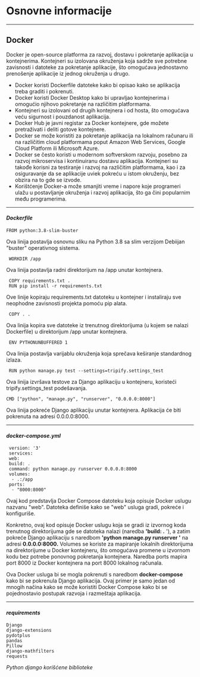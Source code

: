 # Osnovne informacije
---

## Docker

Docker je open-source platforma za razvoj, dostavu i pokretanje aplikacija u kontejnerima. Kontejneri su izolovana okruženja koja sadrže sve potrebne zavisnosti i datoteke za pokretanje aplikacije, što omogućava jednostavno prenošenje aplikacije iz jednog okruženja u drugo.

+ Docker koristi Dockerfile datoteke kako bi opisao kako se aplikacija treba graditi i pokrenuti.
+ Docker koristi Docker Desktop kako bi upravljao kontejnerima i omogućio njihovo pokretanje na različitim platformama.
+ Kontejneri su izolovani od drugih kontejnera i od hosta, što omogućava veću sigurnost i pouzdanost aplikacija.
+ Docker Hub je javni registar za Docker kontejnere, gde možete pretraživati i deliti gotove kontejnere.
+ Docker se može koristiti za pokretanje aplikacija na lokalnom računaru ili na različitim cloud platformama poput Amazon Web Services, Google Cloud Platform ili Microsoft Azure.
+ Docker se često koristi u modernom softverskom razvoju, posebno za razvoj mikroservisa i kontinuiranu dostavu aplikacija. Kontejneri su takođe korisni za testiranje i razvoj na različitim platformama, kao i za osiguravanje da se aplikacije uviek pokreću u istom okruženju, bez obzira na to gde se izvode.
+ Korištćenje Docker-a može smanjiti vreme i napore koje programeri ulažu u postavljanje okruženja i razvoj aplikacija, što ga čini popularnim među programerima.

---
#### *Dockerfile*

    FROM python:3.8-slim-buster
Ova linija postavlja osnovnu sliku na Python 3.8 sa slim verzijom Debiijan "buster" operativnog sistema.

     WORKDIR /app
Ova linija postavlja radni direktorijum na /app unutar kontejnera.

     COPY requirements.txt .
     RUN pip install -r requirements.txt
Ove linije kopiraju requirements.txt datoteku u kontejner i instaliraju sve neophodne zavisnosti projekta pomoću pip alata.

     COPY . .    
Ova linija kopira sve datoteke iz trenutnog direktorijuma (u kojem se nalazi Dockerfile) u direktorijum /app unutar kontejnera.

     ENV PYTHONUNBUFFERED 1   
Ova linija postavlja varijablu okruženja koja sprečava keširanje standardnog izlaza.

     RUN python manage.py test --settings=tripify.settings_test
  
Ova linija izvršava testove za Django aplikaciju u kontejneru, koristeći tripify.settings_test podešavanja.

    CMD ["python", "manage.py", "runserver", "0.0.0.0:8000"]
Ova linija pokreće Django aplikaciju unutar kontejnera. Aplikacija će biti pokrenuta na adresi 0.0.0.0:8000.

---

#### *docker-compose.yml*
     version: '3'
     services:
     web:
     build: .
     command: python manage.py runserver 0.0.0.0:8000
     volumes:
      - .:/app
     ports:
      - "8000:8000"
   
Ovaj kod predstavlja Docker Compose datoteku koja opisuje Docker uslugu nazvanu "web". Datoteka definiše kako se "web" usluga gradi, pokreće i konfiguriše.

Konkretno, ovaj kod opisuje Docker uslugu koja se gradi iz izvornog koda trenutnog direktorijuma gde se datoteka nalazi (naredba __'build: .__ '), a zatim pokreće Django aplikaciju s naredbom __'python manage.py runserver '__ na adresi __0.0.0.0:8000.__ Volumes se koriste za mapiranje lokalnih direktorijuma na direktorijume u Docker kontejneru, što omogućava promene u izvornom kodu bez potrebe ponovnog pokretanja kontejnera. Naredba ports mapira port 8000 iz Docker kontejnera na port 8000 lokalnog računala.

Ova Docker usluga bi se mogla pokrenuti s naredbom __docker-compose__ kako bi se pokrenula Django aplikacija. Ovaj primer je samo jedan od mnogih načina kako se može koristiti Docker Compose kako bi se pojednostavio postupak razvoja i razmeštaja aplikacija.

---


#### *requirements*

    Django
    django-extensions
    pydotplus
    pandas
    Pillow
    django-mathfilters
    requests

*Python django korišćene biblioteke*
